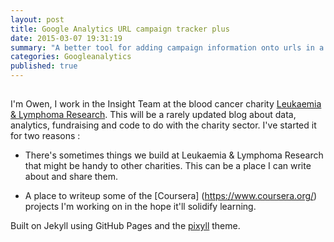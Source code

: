 ```yaml
---
layout: post
title: Google Analytics URL campaign tracker plus
date: 2015-03-07 19:31:19
summary: "A better tool for adding campaign information onto urls in a multi user organisation"
categories: Googleanalytics 
published: true
---
```


## 

I'm Owen, I work in the Insight Team at the blood cancer charity [Leukaemia & Lymphoma Research](https://leukaemialymphomaresearch.org.uk/). This will be a rarely updated blog about data, analytics, fundraising and code to do with the charity sector. I've started it for two reasons :

- There's sometimes things we build at Leukaemia & Lymphoma Research that might be handy to other charities. This can be a place I can write about and share them.

- A place to writeup some of the [Coursera] (https://www.coursera.org/) projects I'm working on in the hope it'll solidify learning.



Built on Jekyll using GitHub Pages and the [pixyll](https://github.com/johnotander/pixyll) theme.
